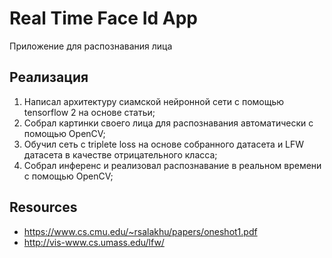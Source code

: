 # Real Time Face Id App
Приложение для распознавания лица

## Реализация
1) Написал архитектуру сиамской нейронной сети с помощью tensorflow 2 на основе статьи;
2) Собрал картинки своего лица для распознавания автоматически с помощью OpenCV;
3) Обучил сеть с triplete loss на основе собранного датасета и LFW датасета в качестве отрицательного класса;
4) Собрал инференс и реализовал распознавание в реальном времени с помощью OpenCV;

## Resources
- https://www.cs.cmu.edu/~rsalakhu/papers/oneshot1.pdf
- http://vis-www.cs.umass.edu/lfw/